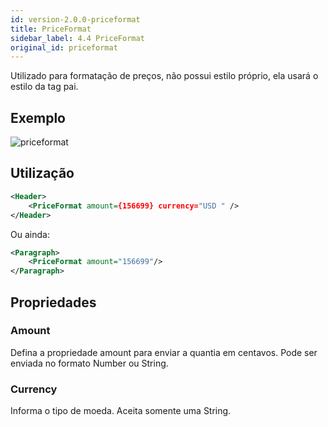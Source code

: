 ```yaml
---
id: version-2.0.0-priceformat
title: PriceFormat
sidebar_label: 4.4 PriceFormat
original_id: priceformat
---
```


Utilizado para formatação de preços, não possui estilo próprio, ela usará o estilo da tag pai.

## Exemplo

![priceformat](assets/old_versions/priceFormat.png)

## Utilização 

```xml
<Header>
    <PriceFormat amount={156699} currency="USD " />
</Header>
```

Ou ainda:

```xml
<Paragraph>
    <PriceFormat amount="156699"/>
</Paragraph>
```

## Propriedades

### Amount 

Defina a propriedade amount para enviar a quantia em centavos.
Pode ser enviada no formato Number ou String.

### Currency

Informa o tipo de moeda.
Aceita somente uma String.
